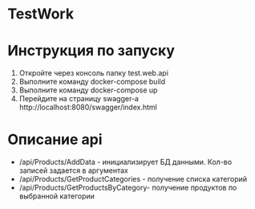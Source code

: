 # TestWork
# Инструкция по запуску
1) Откройте через консоль папку test.web.api
2) Выполните команду docker-compose build
3) Выполните команду docker-compose up
4) Перейдите на страницу swagger-a http://localhost:8080/swagger/index.html

# Описание api
- /api/Products/AddData - инициализирует БД данными. Кол-во записей задается в аргументах
- /api/Products/GetProductCategories - получение списка категорий
- /api/Products/GetProductsByCategory- получение продуктов по выбранной категории
